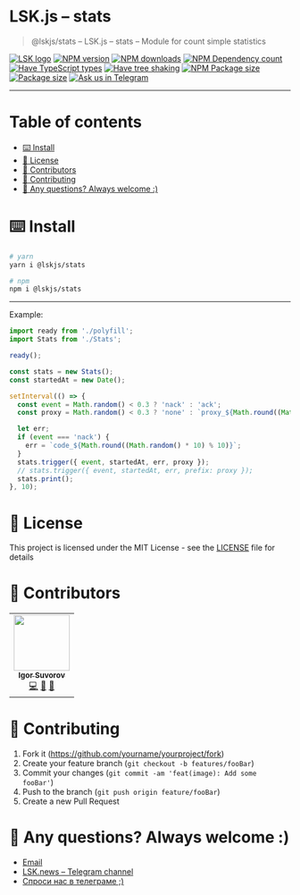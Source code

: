 # LSK.js – stats

> @lskjs/stats – LSK.js – stats – Module for count simple statistics

[![LSK logo](https://badgen.net/badge/icon/MADE%20BY%20LSK?icon=zeit\&label\&color=red\&labelColor=red)](https://github.com/lskjs)
[![NPM version](https://badgen.net/npm/v/@lskjs/stats)](https://www.npmjs.com/package/@lskjs/stats)
[![NPM downloads](https://badgen.net/npm/dt/@lskjs/stats)](https://www.npmjs.com/package/@lskjs/stats)
[![NPM Dependency count](https://badgen.net/bundlephobia/dependency-count/@lskjs/stats)](https://bundlephobia.com/result?p=@lskjs/stats)
[![Have TypeScript types](https://badgen.net/npm/types/@lskjs/stats)](https://www.npmjs.com/package/@lskjs/stats)
[![Have tree shaking](https://badgen.net/bundlephobia/tree-shaking/@lskjs/stats)](https://bundlephobia.com/result?p=@lskjs/stats)
[![NPM Package size](https://badgen.net/bundlephobia/minzip/@lskjs/stats)](https://bundlephobia.com/result?p=@lskjs/stats)
[![Package size](https://badgen.net//github/license/lskjs/lskjs)](https://github.com/lskjs/lskjs/blob/master/LICENSE)
[![Ask us in Telegram](https://img.shields.io/badge/Ask%20us%20in-Telegram-brightblue.svg)](https://t.me/lskjschat)

<!-- template file="scripts/templates/preview.md" start -->

<!-- template end -->

***

<!-- # 📒 Table of contents  -->

# Table of contents

*   [⌨️ Install](#️-install)
*   [📖 License](#-license)
*   [👥 Contributors](#-contributors)
*   [👏 Contributing](#-contributing)
*   [📮 Any questions? Always welcome :)](#-any-questions-always-welcome-)

# ⌨️ Install

```sh
# yarn
yarn i @lskjs/stats 

# npm
npm i @lskjs/stats 
```

***

Example:

```js
import ready from './polyfill';
import Stats from './Stats';

ready();

const stats = new Stats();
const startedAt = new Date();

setInterval(() => {
  const event = Math.random() < 0.3 ? 'nack' : 'ack';
  const proxy = Math.random() < 0.3 ? 'none' : `proxy_${Math.round((Math.random() * 10) % 10)}`;

  let err;
  if (event === 'nack') {
    err = `code_${Math.round((Math.random() * 10) % 10)}`;
  }
  stats.trigger({ event, startedAt, err, proxy });
  // stats.trigger({ event, startedAt, err, prefix: proxy });
  stats.print();
}, 10);
```

# 📖 License

This project is licensed under the MIT License - see the [LICENSE](LICENSE) file for details

# 👥 Contributors

<!-- ALL-CONTRIBUTORS-LIST:START - Do not remove or modify this section -->

<!-- prettier-ignore-start -->

<!-- markdownlint-disable -->

<table>
  <tr>
    <td align="center"><a href="https://isuvorov.com"><img src="https://avatars2.githubusercontent.com/u/1056977?v=4?s=100" width="100px;" alt=""/><br /><sub><b>Igor Suvorov</b></sub></a><br /><a href="lskjs/lskjs///commits?author=isuvorov" title="Code">💻</a> <a href="#design-isuvorov" title="Design">🎨</a> <a href="#ideas-isuvorov" title="Ideas, Planning, & Feedback">🤔</a></td>
  </tr>
</table>
<!-- markdownlint-restore -->
<!-- prettier-ignore-end -->
<!-- ALL-CONTRIBUTORS-LIST:END -->

# 👏 Contributing

1.  Fork it (<https://github.com/yourname/yourproject/fork>)
2.  Create your feature branch (`git checkout -b features/fooBar`)
3.  Commit your changes (`git commit -am 'feat(image): Add some fooBar'`)
4.  Push to the branch (`git push origin feature/fooBar`)
5.  Create a new Pull Request

# 📮 Any questions? Always welcome :)

*   [Email](mailto:hi@isuvorov.com)
*   [LSK.news – Telegram channel](https://t.me/lskjs)
*   [Спроси нас в телеграме ;)](https://t.me/lskjschat)
